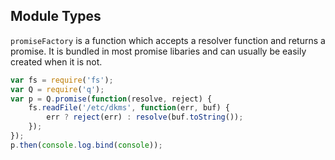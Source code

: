 ## Module Types
`promiseFactory` is a function which accepts a resolver function and returns
a promise. It is bundled in most promise libaries and can usually be easily
created when it is not.

```javascript
var fs = require('fs');
var Q = require('q');
var p = Q.promise(function(resolve, reject) {
	fs.readFile('/etc/dkms', function(err, buf) {
		err ? reject(err) : resolve(buf.toString());
	});
});
p.then(console.log.bind(console));
```
